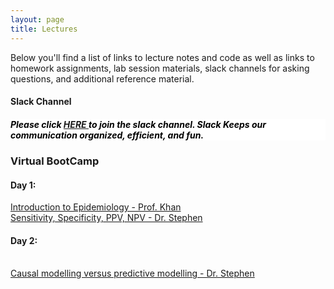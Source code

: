 ```yaml
---
layout: page
title: Lectures
---
```


Below you'll find a list of links to lecture notes and code as well as links to homework assignments, lab session materials, slack channels for asking questions, and additional reference material.

<h4> Slack Channel </h4>

<h5 style="background-color:white; color:black; text-align: left;"> Please click <a href="https://join.slack.com/t/deeplearnings-cka9031/shared_invite/zt-1wjmgh4f6-GS_T7H4qYLS0mIn9LkrzUA" target="_blank"><span style="text-align:center"> HERE </span></a> to join the slack channel. Slack Keeps our communication organized, efficient, and fun. </h5>


<h3> Virtual BootCamp </h3>

<h4> Day 1:</h4>
<a href="https://dlcourseukzn.github.io/PDFLectures/Intro_to_Epi.pdf" download> Introduction to Epidemiology - Prof. Khan </a> <br>
<a href="https://dlcourseukzn.github.io/PDFLectures/Sensitivity, Specificity, PPV, NPV_2023_06_19.pdf" download> Sensitivity, Specificity, PPV, NPV - Dr. Stephen </a>

<h4> Day 2:</h4>
<!-- <a href="https://dlcourseukzn.github.io/PDFLectures/Intro_to_Epi.pdf" download> Introduction to Epidemiology - Prof. Khan </a> --> <br>
<a href="https://dlcourseukzn.github.io/PDFLectures/Causal modelling versus predictive modelling.pdf" download> Causal modelling versus predictive modelling - Dr. Stephen </a>

<!-- <a href="https://dlcourseukzn.github.io/PDFLectures/Intro_to_Epi.pdf" download> Day 2: Introduction to Epidemiology - Dr. Khan </a> -->








